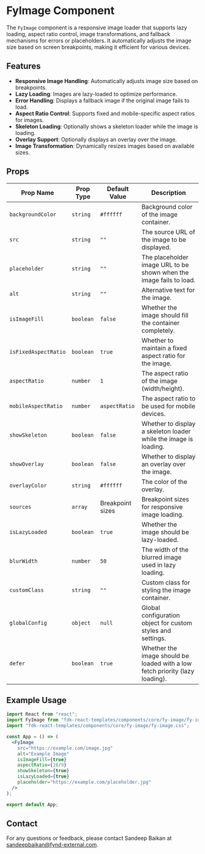 # FyImage Component

The `FyImage` component is a responsive image loader that supports lazy loading, aspect ratio control, image transformations, and fallback mechanisms for errors or placeholders. It automatically adjusts the image size based on screen breakpoints, making it efficient for various devices.

## Features
- **Responsive Image Handling**: Automatically adjusts image size based on breakpoints.
- **Lazy Loading**: Images are lazy-loaded to optimize performance.
- **Error Handling**: Displays a fallback image if the original image fails to load.
- **Aspect Ratio Control**: Supports fixed and mobile-specific aspect ratios for images.
- **Skeleton Loading**: Optionally shows a skeleton loader while the image is loading.
- **Overlay Support**: Optionally displays an overlay over the image.
- **Image Transformation**: Dynamically resizes images based on available sizes.

## Props

| Prop Name           | Prop Type        | Default Value    | Description                                                                 |
|---------------------|------------------|------------------|-----------------------------------------------------------------------------|
| `backgroundColor`   | `string`         | `#ffffff`        | Background color of the image container.                                     |
| `src`               | `string`         | `""`             | The source URL of the image to be displayed.                                 |
| `placeholder`       | `string`         | `""`             | The placeholder image URL to be shown when the image fails to load.          |
| `alt`               | `string`         | `""`             | Alternative text for the image.                                              |
| `isImageFill`       | `boolean`        | `false`          | Whether the image should fill the container completely.                      |
| `isFixedAspectRatio`| `boolean`        | `true`           | Whether to maintain a fixed aspect ratio for the image.                      |
| `aspectRatio`       | `number`         | `1`              | The aspect ratio of the image (width/height).                                |
| `mobileAspectRatio` | `number`         | `aspectRatio`    | The aspect ratio to be used for mobile devices.                              |
| `showSkeleton`      | `boolean`        | `false`          | Whether to display a skeleton loader while the image is loading.             |
| `showOverlay`       | `boolean`        | `false`          | Whether to display an overlay over the image.                               |
| `overlayColor`      | `string`         | `#ffffff`        | The color of the overlay.                                                   |
| `sources`           | `array`          | Breakpoint sizes | Breakpoint sizes for responsive image loading.                              |
| `isLazyLoaded`      | `boolean`        | `true`           | Whether the image should be lazy-loaded.                                     |
| `blurWidth`         | `number`         | `50`             | The width of the blurred image used in lazy loading.                         |
| `customClass`       | `string`         | `""`             | Custom class for styling the image container.                                |
| `globalConfig`      | `object`         | `null`           | Global configuration object for custom styles and settings.                 |
| `defer`             | `boolean`        | `true`           | Whether the image should be loaded with a low fetch priority (lazy loading). |

## Example Usage

```jsx
import React from "react";
import FyImage from "fdk-react-templates/components/core/fy-image/fy-image";
import "fdk-react-templates/components/core/fy-image/fy-image.css";

const App = () => (
  <FyImage
    src="https://example.com/image.jpg"
    alt="Example Image"
    isImageFill={true}
    aspectRatio={16/9}
    showSkeleton={true}
    isLazyLoaded={true}
    placeholder="https://example.com/placeholder.jpg"
  />
);

export default App;

```

## Contact

For any questions or feedback, please contact Sandeep Baikan at [sandeepbaikan@fynd-external.com](mailto:sandeepbaikan@fynd-external.com).

